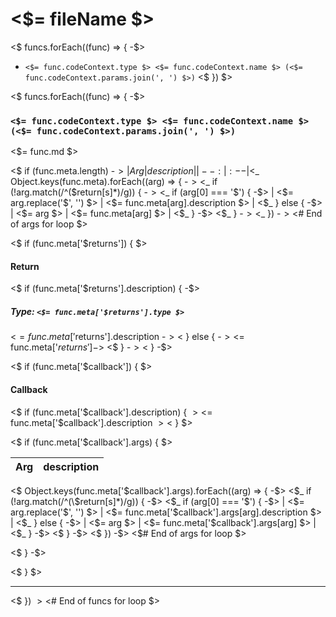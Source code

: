 # <$= fileName $>

<$ funcs.forEach((func) => { -$>
- ``` <$= func.codeContext.type $> <$= func.codeContext.name $> (<$= func.codeContext.params.join(', ') $>) ```
<$ }) $>


<$ funcs.forEach((func) => { -$>
### ``` <$= func.codeContext.type $> <$= func.codeContext.name $> (<$= func.codeContext.params.join(', ') $>) ```

<$= func.md $>

<$ if (func.meta.length) -$>
| Arg | description |
| --: | :-- |
<$_ Object.keys(func.meta).forEach((arg) => { -$>
<$_ if (!arg.match(/^(\$return[s]*)/g)) { -$>
<$_ if (arg[0] === '$') { -$>
| <$= arg.replace('$', '') $> | <$= func.meta[arg].description $> |
<$_ } else { -$>
| <$= arg $> | <$= func.meta[arg] $> |
<$_ } -$>
<$_ } -$>
<$_ }) -$><$# End of args for loop $>

<$ if (func.meta['$returns']) { $>
#### Return
<$ if (func.meta['$returns'].description) { -$>
##### Type: ``` <$= func.meta['$returns'].type $> ```
<$= func.meta['$returns'].description -$>
<$ } else { -$> 
<$= func.meta['$returns'] -$>
<$ } -$>
<$ } -$>

<$ if (func.meta['$callback']) { $>
#### Callback
<$ if (func.meta['$callback'].description) { $>
<$= func.meta['$callback'].description $>
<$ } $>

<$ if (func.meta['$callback'].args) { $>

| Arg | description |
| --: | :-- |
<$ Object.keys(func.meta['$callback'].args).forEach((arg) => { -$>
<$_ if (!arg.match(/^(\$return[s]*)/g)) { -$>
<$_ if (arg[0] === '$') { -$>
| <$= arg.replace('$', '') $> | <$= func.meta['$callback'].args[arg].description $> |
<$_ } else { -$>
| <$= arg $> | <$= func.meta['$callback'].args[arg] $> |
<$_ } -$>
<$ } -$>
<$ }) -$> <$# End of args for loop $>

<$ } -$>

<$ } $>

---

<$ }) $><$# End of funcs for loop $>